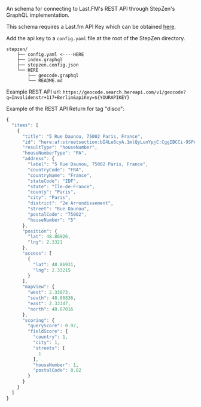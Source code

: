 An schema for connecting to Last.FM's REST API through StepZen's GraphQL implementation.

This schema requires a Last.fm API Key which can be obtained
[here](https://www.last.fm/api/account/create).

Add the api key to a `config.yaml` file at the root of the StepZen directory.

```
stepzen/
    ├── config.yaml <----HERE
    ├── index.graphql
    ├── stepzen.config.json
    └── HERE
        ├── geocode.graphql
        └── README.md
```

Example REST API url:
`https://geocode.search.hereapi.com/v1/geocode?q=Invalidenstr+117+Berlin&apiKey=${YOURAPIKEY}`

Example of the REST API Return for tag "disco":

```js
{
  "items": [
    {
      "title": "5 Rue Daunou, 75002 Paris, France",
      "id": "here:af:streetsection:bI4Le6cyA.1mlQyLunYpjC:CggIBCCi-9SPARABGgE1KGQ",
      "resultType": "houseNumber",
      "houseNumberType": "PA",
      "address": {
        "label": "5 Rue Daunou, 75002 Paris, France",
        "countryCode": "FRA",
        "countryName": "France",
        "stateCode": "IDF",
        "state": "Île-de-France",
        "county": "Paris",
        "city": "Paris",
        "district": "2e Arrondissement",
        "street": "Rue Daunou",
        "postalCode": "75002",
        "houseNumber": "5"
      },
      "position": {
        "lat": 48.86926,
        "lng": 2.3321
      },
      "access": [
        {
          "lat": 48.86931,
          "lng": 2.33215
        }
      ],
      "mapView": {
        "west": 2.33073,
        "south": 48.86836,
        "east": 2.33347,
        "north": 48.87016
      },
      "scoring": {
        "queryScore": 0.97,
        "fieldScore": {
          "country": 1,
          "city": 1,
          "streets": [
            1
          ],
          "houseNumber": 1,
          "postalCode": 0.82
        }
      }
    }
  ]
}

```
